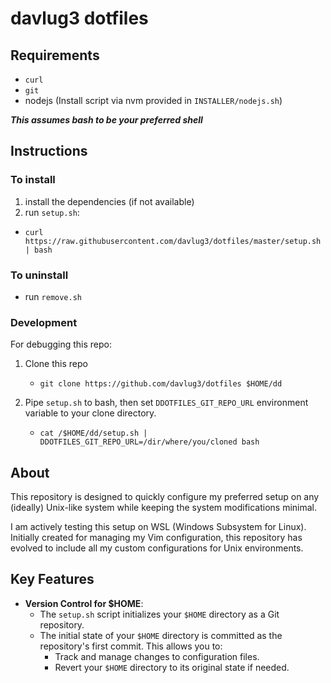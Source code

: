 # davlug3 dotfiles

## Requirements

- `curl`
- `git`
- nodejs (Install script via nvm provided in `INSTALLER/nodejs.sh`)

***This assumes bash to be your preferred shell***

## Instructions

### To install

1. install the dependencies (if not available)
2. run `setup.sh`:

- `curl https://raw.githubusercontent.com/davlug3/dotfiles/master/setup.sh | bash`

### To uninstall

- run `remove.sh`

### Development

For debugging this repo:

1. Clone this repo  
   - `git clone https://github.com/davlug3/dotfiles $HOME/dd`

2. Pipe `setup.sh` to bash, then set `DDOTFILES_GIT_REPO_URL` environment
variable to your clone directory.  
   - `cat /$HOME/dd/setup.sh | DDOTFILES_GIT_REPO_URL=/dir/where/you/cloned bash`

## About

This repository is designed to quickly configure my preferred setup on
any (ideally) Unix-like system while keeping the system modifications minimal.

I am actively testing this setup on WSL (Windows Subsystem for Linux).
Initially created for managing my Vim configuration, this repository has
evolved to include all my custom configurations for Unix environments.

## Key Features

- **Version Control for $HOME**:
  - The `setup.sh` script initializes your `$HOME` directory as a Git
  repository.
  - The initial state of your `$HOME` directory is committed as the repository's
  first commit. This allows you to:
    - Track and manage changes to configuration files.
    - Revert your `$HOME` directory to its original state if needed.
